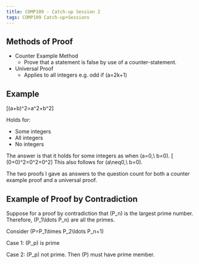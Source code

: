```yaml
---
title: COMP109 - Catch-up Session 2
tags: COMP109 Catch-up+Sessions
---
```

## Methods of Proof
* Counter Example Method
	* Prove that a statement is false by use of a counter-statement.
* Universal Proof
	* Applies to all integers e.g. odd if \(a=2k+1\)
	
## Example
\[(a+b)^2=a^2+b^2\]

Holds for:

* Some integers
* All integers
* No integers

The answer is that it holds for some integers as when \(a=0,\ b=0\). \[ (0+0)^2=0^2+0^2\] This also follows for \(a\neq0,\ b=0\).

The two proofs I gave as answers to the question count for both a counter example proof and a universal proof.

## Example of Proof by Contradiction
Suppose for a proof by contradiction that \(P_n\) is the largest prime number. Therefore, \(P_1\ldots P_n\) are all the primes.

Consider \(P=P_1\times P_2\ldots P_n+1\)

Case 1: \(P_p\) is prime

Case 2: \(P_p\) not prime. Then \(P\) must have prime member.
